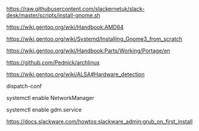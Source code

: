 https://raw.githubusercontent.com/slackernetuk/slack-desk/master/scripts/install-gnome.sh

https://wiki.gentoo.org/wiki/Handbook:AMD64

https://wiki.gentoo.org/wiki/Systemd/Installing_Gnome3_from_scratch

https://wiki.gentoo.org/wiki/Handbook:Parts/Working/Portage/en

https://github.com/Pednick/archlinux

https://wiki.gentoo.org/wiki/ALSA#Hardware_detection

dispatch-conf


systemctl enable NetworkManager

systemctl enable gdm.service

https://docs.slackware.com/howtos:slackware_admin:grub_on_first_install
